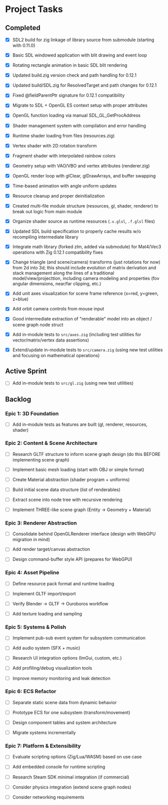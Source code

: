 # Project Tasks

## Completed

- [x] SDL2 build for zig linkage of library source from submodule (starting with 0.11.0)

- [x] Basic SDL windowed application with blit drawing and event loop

- [x] Rotating rectangle animation in basic SDL blit rendering

- [x] Updated build.zig version check and path handling for 0.12.1

- [x] Updated build/SDL.zig for ResolvedTarget and path changes for 0.12.1

- [x] Fixed @fieldParentPtr signature for 0.12.1 compatibility

- [x] Migrate to SDL + OpenGL ES context setup with proper attributes

- [x] OpenGL function loading via manual SDL_GL_GetProcAddress

- [x] Shader management system with compilation and error handling

- [x] Runtime shader loading from files (resources.zig)

- [x] Vertex shader with 2D rotation transform

- [x] Fragment shader with interpolated rainbow colors

- [x] Geometry setup with VAO/VBO and vertex attributes (renderer.zig)

- [x] OpenGL render loop with glClear, glDrawArrays, and buffer swapping

- [x] Time-based animation with angle uniform updates

- [x] Resource cleanup and proper deinitialization

- [x] Created multi-file module structure (resources, gl, shader, renderer) to break out logic from main module

- [x] Organize shader source as runtime resources (`.v.glsl`, `.f.glsl` files)

- [x] Updated SDL build specification to properly cache results w/o recompiling intermediate library

- [x] Integrate math library (forked zlm, added via submodule) for Mat4/Vec3 operations with Zig 0.12.1 compatibility fixes

- [x] Change triangle (and scene/camera) transforms (just rotations for now) from 2d into 3d; this should include evolution of matrix derivation and stack management along the lines of a traditional model/view/projecttion, including camera modeling and properties (fov angular dimensions, near/far clipping, etc.)

- [x] Add unit axes visualization for scene frame reference (x=red, y=green, z=blue)

- [x] Add orbit camera controls from mouse input

- [x] Good intermediate extraction of "renderable" model into an object / scene graph node struct

- [x] Add in-module tests to `src/axes.zig` (including test utilities for vector/matrix/vertex data assertions)

- [x] Extend/update in-module tests to `src/camera.zig` (using new test utilities and focusing on mathematical operations)

## Active Sprint

- [ ] Add in-module tests to `src/gl.zig` (using new test utilities)

## Backlog

### Epic 1: 3D Foundation

- [ ] Add in-module tests as features are built (gl, renderer, resources, shader)

### Epic 2: Content & Scene Architecture

- [ ] Research GLTF structure to inform scene graph design (do this BEFORE implementing scene graph)

- [ ] Implement basic mesh loading (start with OBJ or simple format)

- [ ] Create Material abstraction (shader program + uniforms)

- [ ] Build initial scene data structure (list of renderables)

- [ ] Extract scene into node tree with recursive rendering

- [ ] Implement THREE-like scene graph (Entity → Geometry + Material)

### Epic 3: Renderer Abstraction

- [ ] Consolidate behind OpenGLRenderer interface (design with WebGPU migration in mind)

- [ ] Add render target/canvas abstraction

- [ ] Design command-buffer style API (prepares for WebGPU)

### Epic 4: Asset Pipeline

- [ ] Define resource pack format and runtime loading

- [ ] Implement GLTF import/export

- [ ] Verify Blender → GLTF → Ouroboros workflow

- [ ] Add texture loading and sampling

### Epic 5: Systems & Polish

- [ ] Implement pub-sub event system for subsystem communication

- [ ] Add audio system (SFX + music)

- [ ] Research UI integration options (ImGui, custom, etc.)

- [ ] Add profiling/debug visualization tools

- [ ] Improve memory monitoring and leak detection

### Epic 6: ECS Refactor

- [ ] Separate static scene data from dynamic behavior

- [ ] Prototype ECS for one subsystem (transform/movement)

- [ ] Design component tables and system architecture

- [ ] Migrate systems incrementally

### Epic 7: Platform & Extensibility

- [ ] Evaluate scripting options (Zig/Lua/WASM) based on use case

- [ ] Add embedded console for runtime scripting

- [ ] Research Steam SDK minimal integration (if commercial)

- [ ] Consider physics integration (extend scene graph nodes)

- [ ] Consider networking requirements
